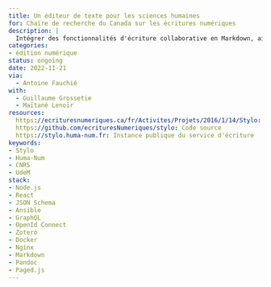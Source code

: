 ```yaml
---
title: Un éditeur de texte pour les sciences humaines
for: Chaire de recherche du Canada sur les écritures numériques
description: |
  Intégrer des fonctionnalités d'écriture collaborative en Markdown, ainsi qu'une gestion documentaire scientifique.
categories:
- édition numérique
status: ongoing
date: 2022-11-21
via:
  - Antoine Fauchié
with:
  - Guillaume Grossetie
  - Maïtané Lenoir
resources:
  https://ecrituresnumeriques.ca/fr/Activites/Projets/2016/1/14/Stylo: Présentation du projet
  https://github.com/ecrituresNumeriques/stylo: Code source
  https://stylo.huma-num.fr: Instance publique du service d'écriture
keywords:
- Stylo
- Huma-Num
- CNRS
- UdeM
stack:
- Node.js
- React
- JSON Schema
- Ansible
- GraphQL
- OpenId Connect
- Zotero
- Docker
- Nginx
- Markdown
- Pandoc
- Paged.js
---
```



